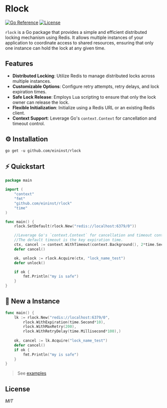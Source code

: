 # Rlock

[![Go Reference](https://pkg.go.dev/badge/github.com/eininst/rlock.svg)](https://pkg.go.dev/github.com/eininst/redis-stream-pubsub)
[![License](https://img.shields.io/github/license/eininst/rlock.svg)](LICENSE)

`rlock` is a Go package that provides a simple and efficient distributed locking mechanism using Redis. It allows multiple instances of your application to coordinate access to shared resources, ensuring that only one instance can hold the lock at any given time.

## Features

- **Distributed Locking**: Utilize Redis to manage distributed locks across multiple instances.
- **Customizable Options**: Configure retry attempts, retry delays, and lock expiration times.
- **Safe Lock Release**: Employs Lua scripting to ensure that only the lock owner can release the lock.
- **Flexible Initialization**: Initialize using a Redis URL or an existing Redis client.
- **Context Support**: Leverage Go's `context.Context` for cancellation and timeout control.


## ⚙️ Installation

```text
go get -u github.com/eininst/rlock
```

## ⚡ Quickstart

```go
package main

import (
	"context"
	"fmt"
	"github.com/eininst/rlock"
	"time"
)

func main() {
	rlock.SetDefault(rlock.New("redis://localhost:6379/0"))

	//Leverage Go's `context.Context` for cancellation and timeout control
	//The default timeout is the key expiration time.
	ctx, cancel := context.WithTimeout(context.Background(), 2*time.Second)
	defer cancel()

	ok, unlock := rlock.Acquire(ctx, "lock_name_test")
	defer unlock()

	if ok {
		fmt.Println("my is safe")
	}
}
```

## 👀 New a Instance

```go
func main() {
    lk := rlock.New("redis://localhost:6379/0",
		rlock.WithExpiration(time.Second*10),
        rlock.WithMaxRetry(200),
        rlock.WithRetryDelay(time.Millisecond*100),)
    
    ok, cancel := lk.Acquire("lock_name_test")
    defer cancel()
    if ok {
        fmt.Println("my is safe")
    }
}
```

> See [examples](/example)

## License

*MIT*